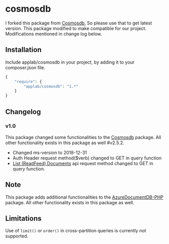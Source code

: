 # cosmosdb

I forked this package from [Cosmosdb](https://github.com/jupitern/cosmosdb), So please use that to get latest version. 
This package modified to make compatible for our project. Modifications mentioned in change log below.

## Installation

Include applab/cosmosdb in your project, by adding it to your composer.json file.

```php
{
    "require": {
        "applab/cosmosdb": "1.*"
    }
}
```

## Changelog
### v1.0

This package changed some functionalities to the [Cosmosdb](https://github.com/jupitern/cosmosdb) package. All other functionality exists in this package as well #v2.5.2.

- Changed ms-version to 2018-12-31 
- Auth Header request method($verb) changed to GET in query function
- [List (ReadFeed) Documents](https://learn.microsoft.com/en-us/rest/api/cosmos-db/list-documents) api request method changed to GET in query function.

## Note

This package adds additional functionalities to the [AzureDocumentDB-PHP](https://github.com/cocteau666/AzureDocumentDB-PHP) package. All other functionality exists in this package as well.

## Limitations

Use of `limit()` or `order()` in cross-partition queries is currently not supported.

